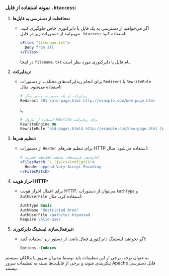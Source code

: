 
### نمونه استفاده از فایل `.htaccess`:

1. **محافظت از دسترسی به فایل‌ها:**
   - اگر می‌خواهید از دسترسی به یک فایل یا دایرکتوری خاص جلوگیری کنید، می‌توانید از دستورات زیر در فایل `.htaccess` استفاده کنید:
     ```apache
     <Files "filename.txt">
       Deny from all
     </Files>
     ```
     در اینجا `filename.txt` نام فایل یا دایرکتوری مورد نظر است.

2. **ریدایرکت:**
   - برای انجام ریدایرکت‌های مختلف، از دستورات `Redirect` یا `RewriteRule` استفاده می‌شود. مثال:
     ```apache
     # ریدایرکت از یک مسیر به مسیر دیگر
     Redirect 301 /old-page.html http://example.com/new-page.html
     ```
     یا
     ```apache
     # استفاده از ماژول Rewrite برای ریدایرکت
     RewriteEngine On
     RewriteRule ^old-page\.html$ http://example.com/new-page.html [L,R=301]
     ```

3. **تنظیم هدرها:**
   - از دستورات `Header` برای تنظیم هدرهای HTTP استفاده می‌شود. مثال:
     ```apache
     # اجازه‌دهی فرمت‌های مختلف فایل‌های فشرده
     <FilesMatch "\.(js|css|xml|gz)$">
       Header append Vary Accept-Encoding
     </FilesMatch>
     ```

4. **احراز هویت HTTP:**
   - برای اعمال احراز هویت HTTP، می‌توان از دستورات `AuthType` و `AuthUserFile` استفاده کرد. مثال:
     ```apache
     AuthType Basic
     AuthName "Restricted Area"
     AuthUserFile /path/to/.htpasswd
     Require valid-user
     ```

5. **غیرفعال‌سازی لیستینگ دایرکتوری:**
   - اگر نخواهید لیستینگ دایرکتوری فعال باشد، از دستور زیر استفاده کنید:
     ```apache
     Options -Indexes
     ```

به عنوان توجه، برخی از این تنظیمات باید توسط مدیران سرور یا مالکان سیستم پیکربندی شوند و برخی از قابلیت‌ها بسته به تنظیمات سرور Apache قابل دسترسی نیستند.
